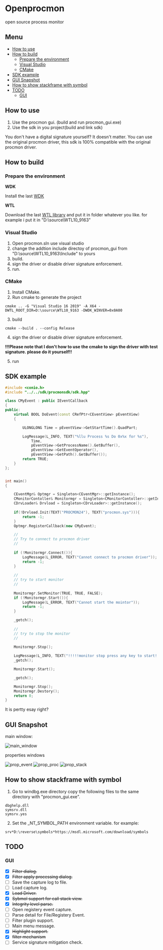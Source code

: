 # Openprocmon
open source process monitor

## Menu

- [How to use](#how-to-use)
- [How to build](#how-to-build)
    - [Prepare the environment](#prepare-the-environment)
    - [Visual Studio](#visual-studio)
    - [CMake](#cmake)
- [SDK example](#sdk-example)
- [GUI Snapshot](#gui-snapshot)
- [How to show stackframe with symbol](#how-to-show-stackframe-with-symbol)
- [TODO](#todo)
    - [GUI](#gui)
    

## How to use

1. Use the procmon gui. (build and run procmon_gui.exe)
2. Use the sdk in you project(build and link sdk)

You don't have a digital signature yourself? It doesn't matter. You can use the original procmon driver, this sdk is 100% compatible with the original procmon driver.

## How to build

### Prepare the environment

**WDK**

Install the last [WDK](https://docs.microsoft.com/en-us/windows-hardware/drivers/download-the-wdk)

**WTL**

Download the last [WTL library](https://sourceforge.net/projects/wtl/) and put it in folder whatever you like. for example i put it in "D:\source\WTL10_9163"

### Visual Studio

1. Open procmon.sln use visual studio
2. change the addtion include directoy of procmon_gui from "D:\source\WTL10_9163\Include" to yours
3. build.
4. sign the driver or disable driver signature enforcement.
5. run.

### CMake

1. Install CMake.
2. Run cmake to generate the project
```
cmake .. -G "Visual Studio 16 2019" -A X64 -DWTL_ROOT_DIR=D:\source\WTL10_9163 -DWDK_WINVER=0x0A00
```
3. build
```
cmake --build . --config Release
```
4. sign the driver or disable driver signature enforcement.

**!!!Please note that I don't how to use the cmake to sign the driver with test signature. please do it yourself!!**

5. run


## SDK example

```cpp
#include <conio.h>
#include "../../sdk/procmonsdk/sdk.hpp"

class CMyEvent : public IEventCallback
{
public:
	virtual BOOL DoEvent(const CRefPtr<CEventView> pEventView)
	{

		ULONGLONG Time = pEventView->GetStartTime().QuadPart;

		LogMessage(L_INFO, TEXT("%llu Process %s Do 0x%x for %s"),
			Time,
			pEventView->GetProcessName().GetBuffer(),
			pEventView->GetEventOperator(),
			pEventView->GetPath().GetBuffer());
		return TRUE;
	}
};


int main()
{

	CEventMgr& Optmgr = Singleton<CEventMgr>::getInstance();
	CMonitorContoller& Monitormgr = Singleton<CMonitorContoller>::getInstance();
	CDrvLoader& Drvload = Singleton<CDrvLoader>::getInstance();
	
	if(!Drvload.Init(TEXT("PROCMON24"), TEXT("procmon.sys"))){
		return -1;
	}
	Optmgr.RegisterCallback(new CMyEvent);

	//
	// Try to connect to procmon driver
	//
	
	if (!Monitormgr.Connect()){
		LogMessage(L_ERROR, TEXT("Cannot connect to procmon driver"));
		return -1;
	}
	
	//
	// try to start monitor
	//
	
	Monitormgr.SetMonitor(TRUE, TRUE, FALSE);
	if (!Monitormgr.Start()){
		LogMessage(L_ERROR, TEXT("Cannot start the mointor"));
		return -1;
	}

	_getch();
	
	//
	// try to stop the monitor
	//
	
	Monitormgr.Stop();

	LogMessage(L_INFO, TEXT("!!!!!monitor stop press any key to start!!!!"));
	_getch();

	Monitormgr.Start();

	_getch();

	Monitormgr.Stop();
	Monitormgr.Destory();
	return 0;
}

```

It is pertty esay right?

## GUI Snapshot

main window:

![main_window](https://github.com/progmboy/openprocmon/blob/master/images/mian_gui.png)

properties windows

![prop_event](https://github.com/progmboy/openprocmon/blob/master/images/prop_event.png)
![prop_proc](https://github.com/progmboy/openprocmon/blob/master/images/prop_proc.png)
![prop_stack](https://github.com/progmboy/openprocmon/blob/master/images/prop_stack.png)

## How to show stackframe with symbol

1. Go to windbg.exe directory copy the following files to the same directory with "procmon_gui.exe".
```
dbghelp.dll
symsrv.dll
symsrv.yes
```
2. Set the _NT_SYMBOL_PATH environment variable. for example:
```
srv*D:\reverse\symbols*https://msdl.microsoft.com/download/symbols
```

## TODO
### GUI

- [x] ~~Filter dialog.~~
- [x] ~~Filter apply processing dialog.~~
- [ ] Save the capture log to file.
- [ ] Load capture log.
- [x] ~~Load Driver.~~
- [x] ~~Sybmol support for call stack view.~~
- [x] ~~Integrity level parse.~~
- [ ] Open registery event capture.
- [ ] Parse detail for File/Registery Event.
- [ ] Filter plugin support.
- [ ] Main menu message.
- [x] ~~Highlight support.~~
- [x] ~~filter mechanism~~
- [ ] Service signature mitigation check.
